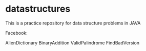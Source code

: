 # datastructures
This is a practice repository for data structure problems in JAVA

Facebook: 

AlienDictionary
BinaryAddition
ValidPalindrome
FindBadVersion
